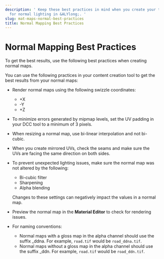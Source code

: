 ```yaml
---
description: ' Keep these best practices in mind when you create your texture maps
  for normal lighting in &ALYlong;. '
slug: mat-maps-normal-best-practices
title: Normal Mapping Best Practices
---
```

# Normal Mapping Best Practices<a name="mat-maps-normal-best-practices"></a>

To get the best results, use the following best practices when creating normal maps\.

You can use the following practices in your content creation tool to get the best results from your normal maps:
+ Render normal maps using the following swizzle coordinates: 
  + \+X
  + \-Y
  + \+Z
+ To minimize errors generated by mipmap levels, set the UV padding in your DCC tool to a minimum of 3 pixels\.
+ When resizing a normal map, use bi\-linear interpolation and not bi\-cubic\.
+ When you create mirrored UVs, check the seams and make sure the UVs are facing the same direction on both sides\.
+ To prevent unexpected lighting issues, make sure the normal map was not altered by the following: 
  + Bi\-cubic filter
  + Sharpening
  + Alpha blending

  Changes to these settings can negatively impact the values in a normal map\.
+ Preview the normal map in the **Material Editor** to check for rendering issues\.
+ For naming conventions:
  + Normal maps with a gloss map in the alpha channel should use the suffix \_ddna\. For example, `road.tif` would be `road_ddna.tif`\.
  + Normal maps without a gloss map in the alpha channel should use the suffix \_ddn\. For example, `road.tif` would be `road_ddn.tif`\.